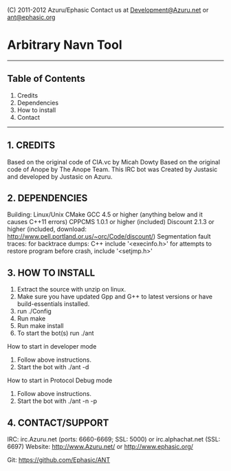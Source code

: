 (C) 2011-2012 Azuru/Ephasic
Contact us at Development@Azuru.net or ant@ephasic.org

Arbitrary Navn Tool
============================================================
------------------------------------------------------------

## Table of Contents
1.   Credits
2.   Dependencies
3.   How to install
4.   Contact

------------------------------------------------------------

## 1. CREDITS
Based on the original code of CIA.vc by Micah Dowty
Based on the original code of Anope by The Anope Team.
This IRC bot was Created by Justasic and developed by Justasic on Azuru.

## 2. DEPENDENCIES
Building:
  Linux/Unix
  CMake
  GCC 4.5 or higher (anything below and it causes C++11 errors)
  CPPCMS 1.0.1 or higher (included)
  Discount 2.1.3 or higher (included, download: http://www.pell.portland.or.us/~orc/Code/discount/)
Segmentation fault traces:
  for backtrace dumps: C++ include '<execinfo.h>'
  for attempts to restore program before crash, include '<setjmp.h>'

## 3. HOW TO INSTALL
1. Extract the source with unzip on linux.
2. Make sure you have updated Gpp and G++ to latest versions or have build-essentials installed.
3. run ./Config
4. Run make
5. Run make install
6. To start the bot(s) run ./ant

How to start in developer mode
1. Follow above instructions.
2. Start the bot with ./ant -d

How to start in Protocol Debug mode
1. Follow above instructions.
2. Start the bot with ./ant -n -p

## 4. CONTACT/SUPPORT
IRC: irc.Azuru.net (ports: 6660-6669; SSL: 5000) or irc.alphachat.net (SSL: 6697)
Website: http://www.Azuru.net/ or http://www.ephasic.org/

Git: https://github.com/Ephasic/ANT
